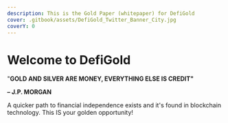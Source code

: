 ```yaml
---
description: This is the Gold Paper (whitepaper) for DefiGold
cover: .gitbook/assets/DefiGold_Twitter_Banner_City.jpg
coverY: 0
---
```


# Welcome to DefiGold

"**GOLD AND SILVER ARE MONEY, EVERYTHING ELSE IS CREDIT"**

**– J.P. MORGAN**

A quicker path to financial independence exists and it's found in blockchain technology. This IS your golden opportunity!
